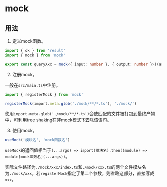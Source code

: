 # mock

## 用法

1. 定义mock函数。

```typescript
import { ok } from 'result'
import { mock } from 'mock'

export const queryXxx = mock<{ input: number }, { output: number }>((args) => ok({ output: args.input }))
```

2. 注册mock。

一般在`src/main.ts`中注册。

```typescript
import { registerMock } from 'mock'

registerMock(import.meta.glob('./mock/**/*.ts'), './mock/')
```

使用`import.meta.glob('./mock/**/*.ts')`会使匹配的文件被打包到最终产物中，可利用tree shaking在非mock模式下去除该语句。

3. 使用mock。

```typescript
useMock('模块名', 'mock函数名')
```

`useMock`的返回值相当于`(...args) => import(模块名).then((module) => module[mock函数名](...args))`。

实际文件路径为`./mock/xxx/index.ts`和`./mock/xxx.ts`的两个文件模块名为`./mock/xxx`。若`registerMock`指定了第二个参数，则省略这部分，直接写成`xxx`。
